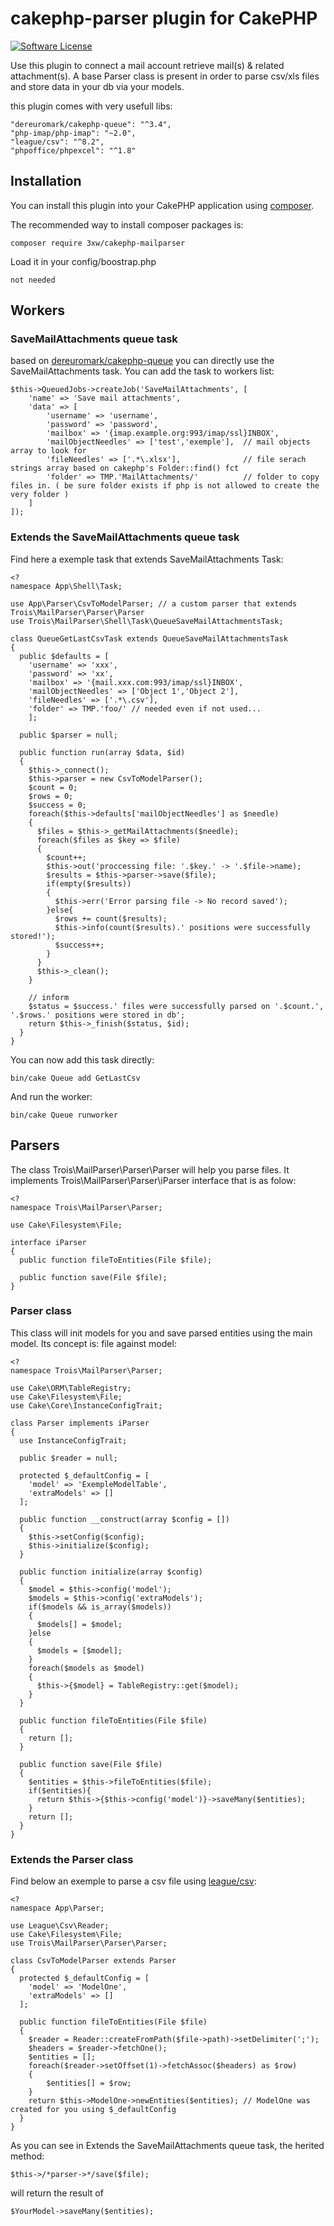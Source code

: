 # cakephp-parser plugin for CakePHP
<p align="left">
    <a href="LICENSE.txt" target="_blank">
        <img alt="Software License" src="https://img.shields.io/badge/license-MIT-brightgreen.svg?style=flat-square">
    </a>
</p>
Use this plugin to connect a mail account retrieve mail(s) & related attachment(s).
A base Parser class is present in order to parse csv/xls files and store data in your db via your models.

this plugin comes with very usefull libs:

	"dereuromark/cakephp-queue": "^3.4",
    "php-imap/php-imap": "~2.0",
    "league/csv": "^8.2",
    "phpoffice/phpexcel": "^1.8"

## Installation

You can install this plugin into your CakePHP application using [composer](http://getcomposer.org).

The recommended way to install composer packages is:

	composer require 3xw/cakephp-mailparser

Load it in your config/boostrap.php

	not needed
	
## Workers
### SaveMailAttachments queue task
based on [dereuromark/cakephp-queue](https://github.com/dereuromark/cakephp-queue) you can directly use the SaveMailAttachments task.
You can add the task to workers list:

	$this->QueuedJobs->createJob('SaveMailAttachments', [
		'name' => 'Save mail attachments',
		'data' => [
			'username' => 'username',
			'password' => 'password',
			'mailbox' => '{imap.example.org:993/imap/ssl}INBOX',
			'mailObjectNeedles' => ['test','exemple'], 	// mail objects array to look for
			'fileNeedles' => ['.*\.xlsx'], 				// file serach strings array based on cakephp's Folder::find() fct
			'folder' => TMP.'MailAttachments/' 			// folder to copy files in. ( be sure folder exists if php is not allowed to create the very folder )
		]
	]);
	
### Extends the SaveMailAttachments queue task
Find here a exemple task that extends SaveMailAttachments Task:

	<?
	namespace App\Shell\Task;
	
	use App\Parser\CsvToModelParser; // a custom parser that extends Trois\MailParser\Parser\Parser
	use Trois\MailParser\Shell\Task\QueueSaveMailAttachmentsTask;
	
	class QueueGetLastCsvTask extends QueueSaveMailAttachmentsTask
	{
	  public $defaults = [
		'username' => 'xxx',
		'password' => 'xx',
		'mailbox' => '{mail.xxx.com:993/imap/ssl}INBOX',
		'mailObjectNeedles' => ['Object 1','Object 2'],
		'fileNeedles' => ['.*\.csv'],
		'folder' => TMP.'foo/' // needed even if not used...
		];
	
	  public $parser = null;
	
	  public function run(array $data, $id)
	  {
	    $this->_connect();
	    $this->parser = new CsvToModelParser();
	    $count = 0;
	    $rows = 0;
	    $success = 0;
	    foreach($this->defaults['mailObjectNeedles'] as $needle)
	    {
	      $files = $this->_getMailAttachments($needle);
	      foreach($files as $key => $file)
	      {
	        $count++;
	        $this->out('proccessing file: '.$key.' -> '.$file->name);
	        $results = $this->parser->save($file);
	        if(empty($results))
	        {
	          $this->err('Error parsing file -> No record saved');
	        }else{
	          $rows += count($results);
	          $this->info(count($results).' positions were successfully stored!');
	          $success++;
	        }
	      }
	      $this->_clean();
	    }
	
	    // inform
	    $status = $success.' files were successfully parsed on '.$count.', '.$rows.' positions were stored in db';
	    return $this->_finish($status, $id);
	  }
	}

You can now add this task directly:

	bin/cake Queue add GetLastCsv
	
And run the worker:

	bin/cake Queue runworker
	
## Parsers
The class Trois\MailParser\Parser\Parser will help you parse files. It implements Trois\MailParser\Parser\iParser interface that is as folow:

	<?
	namespace Trois\MailParser\Parser;
	
	use Cake\Filesystem\File;
	
	interface iParser
	{
	  public function fileToEntities(File $file);
	
	  public function save(File $file);
	}

### Parser class
This class will init models for you and save parsed entities using the main model. Its concept is: file against model:

	<?
	namespace Trois\MailParser\Parser;
	
	use Cake\ORM\TableRegistry;
	use Cake\Filesystem\File;
	use Cake\Core\InstanceConfigTrait;
	
	class Parser implements iParser
	{
	  use InstanceConfigTrait;
	
	  public $reader = null;
	
	  protected $_defaultConfig = [
	    'model' => 'ExempleModelTable',
	    'extraModels' => []
	  ];
	
	  public function __construct(array $config = [])
	  {
	    $this->setConfig($config);
	    $this->initialize($config);
	  }
	
	  public function initialize(array $config)
	  {
	    $model = $this->config('model');
	    $models = $this->config('extraModels');
	    if($models && is_array($models))
	    {
	      $models[] = $model;
	    }else
	    {
	      $models = [$model];
	    }
	    foreach($models as $model)
	    {
	      $this->{$model} = TableRegistry::get($model);
	    }
	  }
	
	  public function fileToEntities(File $file)
	  {
	    return [];
	  }
	
	  public function save(File $file)
	  {
	    $entities = $this->fileToEntities($file);
	    if($entities){
	      return $this->{$this->config('model')}->saveMany($entities);
	    }
	    return [];
	  }
	}

### Extends the Parser class
Find below an exemple to parse a csv file using [league/csv](https://github.com/thephpleague/csv):

	<?
	namespace App\Parser;
	
	use League\Csv\Reader;
	use Cake\Filesystem\File;
	use Trois\MailParser\Parser\Parser;
	
	class CsvToModelParser extends Parser
	{
	  protected $_defaultConfig = [
	    'model' => 'ModelOne',
	    'extraModels' => []
	  ];
	
	  public function fileToEntities(File $file)
	  {
	    $reader = Reader::createFromPath($file->path)->setDelimiter(';');
	    $headers = $reader->fetchOne();
	    $entities = [];
	    foreach($reader->setOffset(1)->fetchAssoc($headers) as $row)
	    {
	    	$entities[] = $row;
	    }
	    return $this->ModelOne->newEntities($entities); // ModelOne was created for you using $_defaultConfig
	  }
	}

As you can see in Extends the SaveMailAttachments queue task, the herited method:

	$this->/*parser->*/save($file);
	
will return the result of

	$YourModel->saveMany($entities);